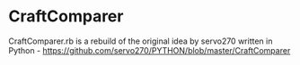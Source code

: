 # CraftComparer
CraftComparer.rb is a rebuild of the original idea by servo270 written in Python - https://github.com/servo270/PYTHON/blob/master/CraftComparer
